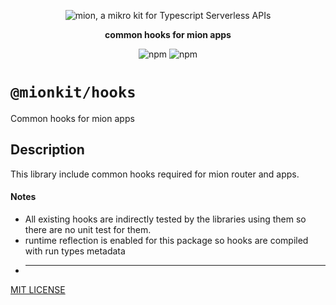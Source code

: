 <p align="center">
  <picture>
    <source media="(prefers-color-scheme: dark)" srcset="https://raw.githubusercontent.com/MionKit/mion/master/assets/public/bannerx90-dark.png">
    <source media="(prefers-color-scheme: light)" srcset="https://raw.githubusercontent.com/MionKit/mion/master/assets/public/bannerx90.png">
    <img alt='mion, a mikro kit for Typescript Serverless APIs' src='https://raw.githubusercontent.com/MionKit/mion/master/assets/public/bannerx90.png'>
  </picture>
</p>
<p align="center">
  <strong>common hooks for mion apps
  </strong>
</p>
<p align=center>
  <img src="https://img.shields.io/badge/code_style-prettier-ff69b4.svg?style=flat-square&maxAge=99999999" alt="npm"  style="max-width:100%;">
  <img src="https://img.shields.io/badge/license-MIT-97ca00.svg?style=flat-square&maxAge=99999999" alt="npm"  style="max-width:100%;">
</p>

# `@mionkit/hooks`

Common hooks for mion apps

## Description

This library include common hooks required for mion router and apps.

#### Notes

- All existing hooks are indirectly tested by the libraries using them so there are no unit test for them.
- runtime reflection is enabled for this package so hooks are compiled with run types metadata

* ---

[MIT LICENSE](../../LICENSE)
